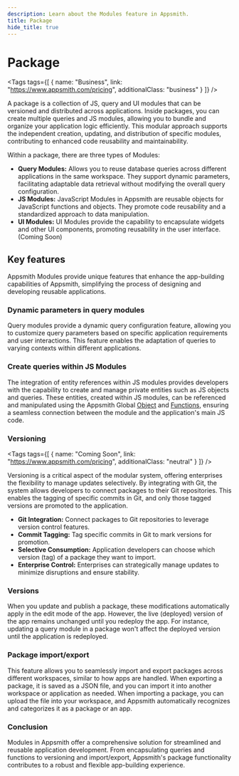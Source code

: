 ```yaml
---
description: Learn about the Modules feature in Appsmith.
title: Package
hide_title: true
---
```

<!-- vale off -->

<div className="tag-wrapper">
 <h1>Package</h1>

<Tags
tags={[
{ name: "Business", link: "https://www.appsmith.com/pricing", additionalClass: "business" }
]}
/>

</div>

<!-- vale on -->

A package is a collection of JS, query and UI modules that can be versioned and distributed across applications. Inside packages, you can create multiple queries and JS modules, allowing you to bundle and organize your application logic efficiently. This modular approach supports the independent creation, updating, and distribution of specific modules, contributing to enhanced code reusability and maintainability.

Within a package, there are three types of Modules:

* **Query Modules:** Allows you to reuse database queries across different applications in the same workspace. They support dynamic parameters, facilitating adaptable data retrieval without modifying the overall query configuration.
* **JS Modules:** JavaScript Modules in Appsmith are reusable objects for JavaScript functions and objects. They promote code reusability and a standardized approach to data manipulation.
* **UI Modules:** UI Modules provide the capability to encapsulate widgets and other UI components, promoting reusability in the user interface. (Coming Soon)


## Key features

Appsmith Modules provide unique features that enhance the app-building capabilities of Appsmith, simplifying the process of designing and developing reusable applications.



### Dynamic parameters in query modules

Query modules provide a dynamic query configuration feature, allowing you to customize query parameters based on specific application requirements and user interactions. This feature enables the adaptation of queries to varying contexts within different applications.


### Create queries within JS Modules

The integration of entity references within JS modules provides developers with the capability to create and manage private entities such as JS objects and queries. These entities, created within JS modules, can be referenced and manipulated using the Appsmith Global [Object](/write-code/reference) and [Functions](/reference/appsmith-framework/widget-actions), ensuring a seamless connection between the module and the application's main JS code.



<!-- vale off -->

<div className="tag-wrapper">
 <h3>Versioning</h3>

<Tags
tags={[
{ name: "Coming Soon", link: "https://www.appsmith.com/pricing", additionalClass: "neutral" }
]}
/>

</div>

<!-- vale on -->


Versioning is a critical aspect of the modular system, offering enterprises the flexibility to manage updates selectively. By integrating with Git, the system allows developers to connect packages to their Git repositories. This enables the tagging of specific commits in Git, and only those tagged versions are promoted to the application.

* **Git Integration:** Connect packages to Git repositories to leverage version control features.
* **Commit Tagging:** Tag specific commits in Git to mark versions for promotion.
* **Selective Consumption:** Application developers can choose which version (tag) of a package they want to import.
* **Enterprise Control:** Enterprises can strategically manage updates to minimize disruptions and ensure stability.

### Versions

When you update and publish a package, these modifications automatically apply in the edit mode of the app. However, the live (deployed) version of the app remains unchanged until you redeploy the app. For instance, updating a query module in a package won't affect the deployed version until the application is redeployed.



### Package import/export

This feature allows you to seamlessly import and export packages across different workspaces, similar to how apps are handled. When exporting a package, it is saved as a JSON file, and you can import it into another workspace or application as needed. When importing a package, you can upload the file into your workspace, and Appsmith automatically recognizes and categorizes it as a package or an app.

### Conclusion

Modules in Appsmith offer a comprehensive solution for streamlined and reusable application development. From encapsulating queries and functions to versioning and import/export, Appsmith's package functionality contributes to a robust and flexible app-building experience.